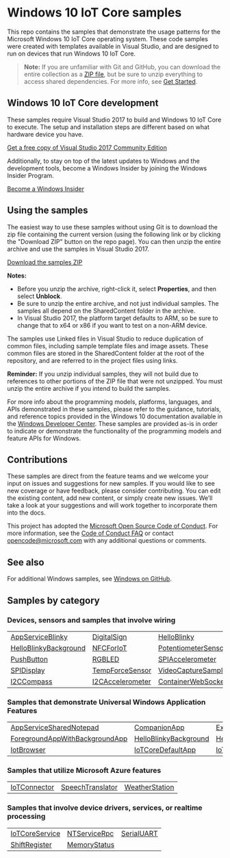 <!---
  samplefwlink: https://go.microsoft.com/fwlink/?linkid=860459
--->

# Windows 10 IoT Core samples

This repo contains the samples that demonstrate the usage patterns for the Microsoft Windows 10 IoT Core operating system. These code samples were created with templates available in Visual Studio, and are designed to run on devices that run Windows 10 IoT Core.

> **Note:** If you are unfamiliar with Git and GitHub, you can download the entire collection as a 
> [ZIP file](../../archive/master.zip), but be 
> sure to unzip everything to access shared dependencies. For more info, see [Get Started](https://go.microsoft.com/fwlink/?linkid=860461). 

## Windows 10 IoT Core development

These samples require Visual Studio 2017 to build and Windows 10 IoT Core to execute.  The setup and installation steps are different based on what hardware device you have.

   [Get a free copy of Visual Studio 2017 Community Edition](http://go.microsoft.com/fwlink/p/?LinkID=280676)

Additionally, to stay on top of the latest updates to Windows and the development tools, become a Windows Insider by joining the Windows Insider Program.

   [Become a Windows Insider](https://insider.windows.com/)

## Using the samples

The easiest way to use these samples without using Git is to download the zip file containing the current version (using the following link or by clicking the "Download ZIP" button on the repo page). You can then unzip the entire archive and use the samples in Visual Studio 2017.

   [Download the samples ZIP](../../archive/master.zip)

   **Notes:** 
   * Before you unzip the archive, right-click it, select **Properties**, and then select **Unblock**.
   * Be sure to unzip the entire archive, and not just individual samples. The samples all depend on the SharedContent folder in the archive.   
   * In Visual Studio 2017, the platform target defaults to ARM, so be sure to change that to x64 or x86 if you want to test on a non-ARM device. 
   
The samples use Linked files in Visual Studio to reduce duplication of common files, including sample template files and image assets. These common files are stored in the SharedContent folder at the root of the repository, and are referred to in the project files using links.

**Reminder:** If you unzip individual samples, they will not build due to references to other portions of the ZIP file that were not unzipped. You must unzip the entire archive if you intend to build the samples.

For more info about the programming models, platforms, languages, and APIs demonstrated in these samples, please refer to the guidance, tutorials, and reference topics provided in the Windows 10 documentation available in the [Windows Developer Center](http://go.microsoft.com/fwlink/p/?LinkID=532421). These samples are provided as-is in order to indicate or demonstrate the functionality of the programming models and feature APIs for Windows.

## Contributions

These samples are direct from the feature teams and we welcome your input on issues and suggestions for new samples. If you would like to see new coverage or have feedback, please consider contributing. You can edit the existing content, add new content, or simply create new issues. We’ll take a look at your suggestions and will work together to incorporate them into the docs.

This project has adopted the [Microsoft Open Source Code of Conduct](https://opensource.microsoft.com/codeofconduct/).
For more information, see the [Code of Conduct FAQ](https://opensource.microsoft.com/codeofconduct/faq/)
or contact [opencode@microsoft.com](mailto:opencode@microsoft.com) with any additional questions or comments.

## See also

For additional Windows samples, see [Windows on GitHub](http://microsoft.github.io/windows/). 

## Samples by category

### Devices, sensors and samples that involve wiring

<table>
 <tr>
  <td><a href="Samples/AppServiceBlinky">AppServiceBlinky</a></td>
  <td><a href="Samples/DigitalSign">DigitalSign</a></td>
  <td><a href="Samples/HelloBlinky">HelloBlinky</a></td>
 </tr>
 </tr>
 <tr>
  <td><a href="Samples/HelloBlinkyBackground">HelloBlinkyBackground</a></td>
  <td><a href="Samples/NFCForIoT">NFCForIoT</a></td>
  <td><a href="Samples/PotentiometerSensor">PotentiometerSensor</a></td>
 </tr>
 <tr>
  <td><a href="Samples/PushButton">PushButton</a></td>
  <td><a href="Samples/RGBLED">RGBLED</a></td>
  <td><a href="Samples/SPIAccelerometer">SPIAccelerometer</a></td>
 </tr>
 <tr>
  <td><a href="Samples/SPIDisplay">SPIDisplay</a></td>
  <td><a href="Samples/TempForceSensor">TempForceSensor</a></td>
  <td><a href="Samples/VideoCaptureSample">VideoCaptureSample</a></td>
 </tr>
  <tr>
  <td><a href="Samples/I2CCompass">I2CCompass</a></td>
  <td><a href="Samples/I2CAccelerometer">I2CAccelerometer</a></td>
  <td><a href="Samples/ContainerWebSocket">ContainerWebSocket</a></td>
 </tr>
</table>

### Samples that demonstrate Universal Windows Application Features 

<table>
 <tr>
  <td><a href="Samples/AppServiceSharedNotepad">AppServiceSharedNotepad</a></td>
  <td><a href="Samples/CompanionApp">CompanionApp</a></td>
  <td><a href="Samples/ExternalProcessLauncher">ExternalProcessLauncher</a></td>
 </tr>
 <tr>
  <td><a href="Samples/ForegroundAppWithBackgroundApp">ForegroundAppWithBackgroundApp</a></td>
  <td><a href="Samples/HelloBlinkyBackground">HelloBlinkyBackground</a></td>
  <td><a href="Samples/HelloWorld">HelloWorld</a></td>
 </tr>
 <tr>
  <td><a href="Samples/IotBrowser">IotBrowser</a></td>
  <td><a href="Samples/IoTCoreDefaultApp">IoTCoreDefaultApp</a></td>
  <td><a href="Samples/IoTCoreMediaPlayer">IoTCoreMediaPlayer</a></td>
 </tr>
</table>

### Samples that utilize Microsoft Azure features

<table>
 <tr>
  <td><a href="Samples/IoTConnector">IoTConnector</a></td>
  <td><a href="Samples/SpeechTranslator">SpeechTranslator</a></td>
  <td><a href="Samples/WeatherStation">WeatherStation</a></td>
 </tr>
</table>

### Samples that involve device drivers, services, or realtime processing

<table>
 <tr>
  <td><a href="Samples/IoTCoreService">IoTCoreService</a></td>
  <td><a href="Samples/NTServiceRpc">NTServiceRpc</a></td>
  <td><a href="Samples/SerialUART">SerialUART</a></td>
 </tr>
 <tr>
  <td><a href="Samples/ShiftRegister">ShiftRegister</a></td>
  <td><a href="Samples/MemoryStatus">MemoryStatus</a></td>
  <td></td>
 </tr>
</table>
